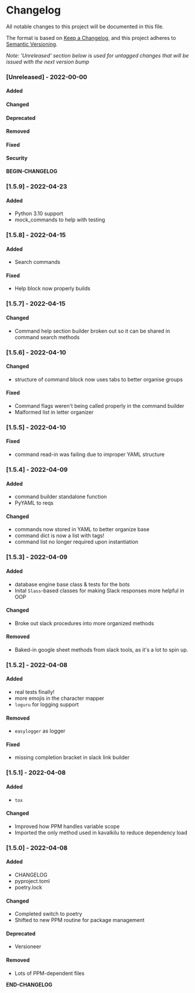 # Changelog

All notable changes to this project will be documented in this file. 

The format is based on [Keep a Changelog](https://keepachangelog.com/en/1.0.0/), and this project adheres to [Semantic Versioning](https://semver.org/spec/v2.0.0.html).

_Note: 'Unreleased' section below is used for untagged changes that will be issued with the next version bump_

### [Unreleased] - 2022-00-00 
#### Added
#### Changed
#### Deprecated
#### Removed
#### Fixed
#### Security
__BEGIN-CHANGELOG__
 
### [1.5.9] - 2022-04-23
#### Added
 - Python 3.10 support
 - mock_commands to help with testing
 
### [1.5.8] - 2022-04-15
#### Added
 - Search commands
#### Fixed
 - Help block now properly builds
 
### [1.5.7] - 2022-04-15
#### Changed
 - Command help section builder broken out so it can be shared in command search methods
 
### [1.5.6] - 2022-04-10
#### Changed
 - structure of command block now uses tabs to better organise groups
#### Fixed
 - Command flags weren't being called properly in the command builder
 - Malformed list in letter organizer
 
### [1.5.5] - 2022-04-10
#### Fixed
 - command read-in was failing due to improper YAML structure
 
### [1.5.4] - 2022-04-09
#### Added
 - command builder standalone function
 - PyYAML to reqs
#### Changed
 - commands now stored in YAML to better organize base
 - command dict is now a list with tags!
 - command list no longer required upon instantiation
 
### [1.5.3] - 2022-04-09
#### Added
 - database engine base class & tests for the bots
 - Inital `Slass`-based classes for making Slack responses more helpful in OOP 
#### Changed
 - Broke out slack procedures into more organized methods
#### Removed
 - Baked-in google sheet methods from slack tools, as it's a lot to spin up.
 
### [1.5.2] - 2022-04-08
#### Added
 - real tests finally!
 - more emojis in the character mapper
 - `loguru` for logging support
#### Removed
 - `easylogger` as logger
#### Fixed
 - missing completion bracket in slack link builder
 
### [1.5.1] - 2022-04-08
#### Added
 - `tox`
#### Changed
 - Improved how PPM handles variable scope
 - Imported the only method used in kavalkilu to reduce dependency load
 
### [1.5.0] - 2022-04-08
#### Added
 - CHANGELOG
 - pyproject.toml
 - poetry.lock
#### Changed
 - Completed switch to poetry
 - Shifted to new PPM routine for package management
#### Deprecated
 - Versioneer
#### Removed
 - Lots of PPM-dependent files
 


__END-CHANGELOG__